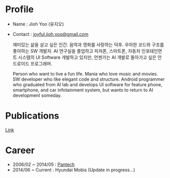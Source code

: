 # Profile
 - Name : Jioh Yoo (유지오)
 - Contact : joyful.jioh.yoo@gmail.com


    재미있는 삶을 살고 싶은 인간.
    음악과 영화를 사랑하는 덕후.
    우아한 코드와 구조를 좋아하는 SW 개발자.
    AI 연구실을 졸업하고 피처폰, 스마트폰, 자동차 인포테인먼트 시스템의 UI Software 개발하고 있지만, 언젠가는 AI 개발로 돌아가고 싶은 안드로이드 프로그래머.

    Person who want to live a fun life.
    Mania who love music and movies.
    SW developer who like elegant code and structure.
    Android programmer who graduated from AI lab and develops UI software for feature phone, smartphone, and car infotainment system, but wants to return to AI development someday.

# Publications
[Link](./pub/list)

# Career
- 2006/02 ~ 2014/05 : [Pantech](./career/pantech)
- 2014/06 ~ Current : Hyundai Mobis (Update in progress...)
